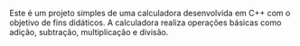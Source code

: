 Este é um projeto simples de uma calculadora desenvolvida em C++ com o objetivo de fins didáticos. 
A calculadora realiza operações básicas como adição, subtração, multiplicação e divisão.
